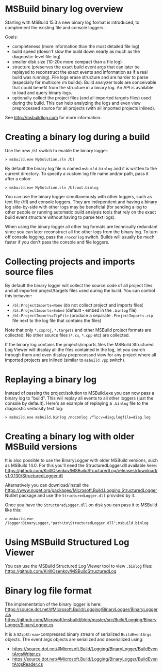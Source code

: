 # MSBuild binary log overview

Starting with MSBuild 15.3 a new binary log format is introduced, to complement the existing file and console loggers.

Goals:
 * completeness (more information than the most detailed file log)
 * build speed (doesn't slow the build down nearly as much as the diagnostic-level file log)
 * smaller disk size (10-20x more compact than a file log)
 * structure (preserves the exact build event args that can later be replayed to reconstruct the exact events and information as if a real build was running). File logs erase structure and are harder to parse (especially for multicore /m builds). Build analyzer tools are conceivable that could benefit from the structure in a binary log. An API is available to load and query binary logs.
 * optionally collect the project files (and all imported targets files) used during the build. This can help analyzing the logs and even view preprocessed source for all projects (with all imported projects inlined).

See http://msbuildlog.com for more information.

# Creating a binary log during a build

Use the new `/bl` switch to enable the binary logger:
```
> msbuild.exe MySolution.sln /bl
```

By default the binary log file is named `msbuild.binlog` and it is written to the current directory. To specify a custom log file name and/or path, pass it after a colon:
```
> msbuild.exe MySolution.sln /bl:out.binlog
```

You can use the binary logger simultaneously with other loggers, such as text file (/fl) and console loggers. They are independent and having a binary log side-by-side with other logs may be beneficial (for sending a log to other people or running automatic build analysis tools that rely on the exact build event structure without having to parse text logs).

When using the binary logger all other log formats are technically redundant since you can later reconstruct all the other logs from the binary log. To turn off console logging, pass the `/noconlog` switch. Builds will usually be much faster if you don't pass the console and file loggers.

# Collecting projects and imports source files

By default the binary logger will collect the source code of all project files and all imported project/targets files used during the build. You can control this behavior:
 * `/bl:ProjectImports=None` (do not collect project and imports files)
 * `/bl:ProjectImports=Embed` (default - embed in the `.binlog` file)
 * `/bl:ProjectImports=ZipFile` (produce a separate `.ProjectImports.zip` file next to the log file that contains the files)

Note that only `*.csproj`, `*.targets` and other MSBuild project formats are collected. No other source files (`*.cs`, `*.cpp` etc) are collected.

If the binary log contains the projects/imports files the MSBuild Structured Log Viewer will display all the files contained in the log, let you search through them and even display preprocessed view for any project where all imported projects are inlined (similar to `msbuild /pp` switch).

# Replaying a binary log

Instead of passing the project/solution to MSBuild.exe you can now pass a binary log to "build". This will replay all events to all other loggers (just the console by default). Here's an example of replaying a `.binlog` file to the diagnostic verbosity text log:

```
> msbuild.exe msbuild.binlog /noconlog /flp:v=diag;logfile=diag.log
```

# Creating a binary log with older MSBuild versions

It is also possible to use the BinaryLogger with older MSBuild versions, such as MSBuild 14.0. For this you'll need the StructuredLogger.dll available here:
https://github.com/KirillOsenkov/MSBuildStructuredLog/releases/download/v1.0.130/StructuredLogger.dll

Alternatively you can download/install the https://www.nuget.org/packages/Microsoft.Build.Logging.StructuredLogger NuGet package and use the `StructuredLogger.dll` provided by it.

Once you have the `StructuredLogger.dll` on disk you can pass it to MSBuild like this:

```
> msbuild.exe /logger:BinaryLogger,"path\to\StructuredLogger.dll";msbuild.binlog
```

# Using MSBuild Structured Log Viewer

You can use the MSBuild Structured Log Viewer tool to view `.binlog` files:
https://github.com/KirillOsenkov/MSBuildStructuredLog

# Binary log file format

The implementation of the binary logger is here:
https://source.dot.net/#Microsoft.Build/Logging/BinaryLogger/BinaryLogger.cs
https://github.com/Microsoft/msbuild/blob/master/src/Build/Logging/BinaryLogger/BinaryLogger.cs

It is a `GZipStream`-compressed binary stream of serialized `BuildEventArgs` objects. The event args objects are serialized and deserialized using:
 * https://source.dot.net/#Microsoft.Build/Logging/BinaryLogger/BuildEventArgsWriter.cs
 * https://source.dot.net/#Microsoft.Build/Logging/BinaryLogger/BuildEventArgsReader.cs